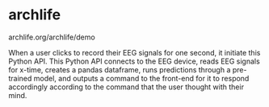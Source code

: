 # archlife
archlife.org/archlife/demo

When a user clicks to record their EEG signals for one second, it initiate this Python API. This Python API connects to the EEG device, reads EEG signals for x-time, creates a pandas dataframe, runs predictions through a pre-trained model, and outputs a command to the front-end for it to respond accordingly according to the command that the user thought with their mind.
